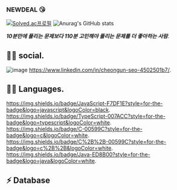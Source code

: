 ### NEWDEAL :kissing_heart:

[![Solved.ac프로필](http://mazassumnida.wtf/api/v2/generate_badge?boj=newdeal)](https://solved.ac/newdeal)
![Anurag's GitHub stats](https://github-readme-stats.vercel.app/api?username=newdeal123&show_icons=true&theme=radical)

***10분만에 풀리는 문제보다  110분 고민해야 풀리는 문제를 더 좋아하는 사람***.  
## 👨👩 social.  
![image](https://img.shields.io/badge/LinkedIn-0077B5?style=for-the-badge&logo=linkedin&logoColor=white) https://www.linkedin.com/in/cheongun-seo-4502501b7/.  
## 👩‍💻 Languages.  
https://img.shields.io/badge/JavaScript-F7DF1E?style=for-the-badge&logo=javascript&logoColor=black.       
https://img.shields.io/badge/TypeScript-007ACC?style=for-the-badge&logo=typescript&logoColor=white.   
https://img.shields.io/badge/C-00599C?style=for-the-badge&logo=c&logoColor=white.  
https://img.shields.io/badge/C%2B%2B-00599C?style=for-the-badge&logo=c%2B%2B&logoColor=white.  
https://img.shields.io/badge/Java-ED8B00?style=for-the-badge&logo=java&logoColor=white.  
## ⚡ Database
